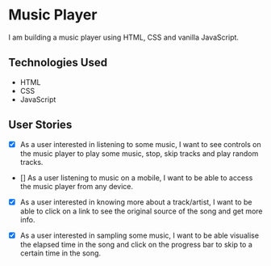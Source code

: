 # Music Player
I am building a music player using HTML, CSS and vanilla JavaScript. 

## Technologies Used

* HTML
* CSS
* JavaScript


## User Stories

- [x] As a user interested in listening to some music, I want to see controls on the music player to play some music, stop, skip tracks and play random tracks.

- [] As a user listening to music on a mobile, I want to be able to access the music player from any device.

- [x] As a user interested in knowing more about a track/artist, I want to be able to click on a link to see the original source of the song and get more info.
  
- [x] As a user interested in sampling some music, I want to be able visualise the elapsed time in the song and click on the progress bar to skip to a certain time in the song. 


